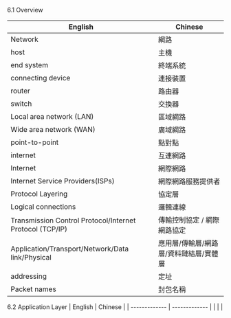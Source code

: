 6.1 Overview

| English  | Chinese |
| ------------- | ------------- |
| Network  | 網路  |
| host  | 主機  |
| end system | 終端系統  |
| connecting device  | 連接裝置  |
| router  | 路由器  |
| switch  | 交換器  |
| Local area network (LAN)  | 區域網路  |
| Wide area network (WAN)  | 廣域網路  |
| point-to-point  | 點對點  |
| internet  | 互連網路  |
| Internet  | 網際網路  |
| Internet Service Providers(ISPs)  | 網際網路服務提供者  |
| Protocol Layering  | 協定層  |
| Logical connections  | 邏輯連線  |
| Transmission Control Protocol/Internet Protocol (TCP/IP)  | 傳輸控制協定 / 網際網路協定  |
| Application/Transport/Network/Data link/Physical  | 應用層/傳輸層/網路層/資料鏈結層/實體層  |
| addressing  | 定址  |
| Packet names  | 封包名稱 |

6.2 Application Layer
| English  | Chinese |
| ------------- | ------------- |
|   |   |


